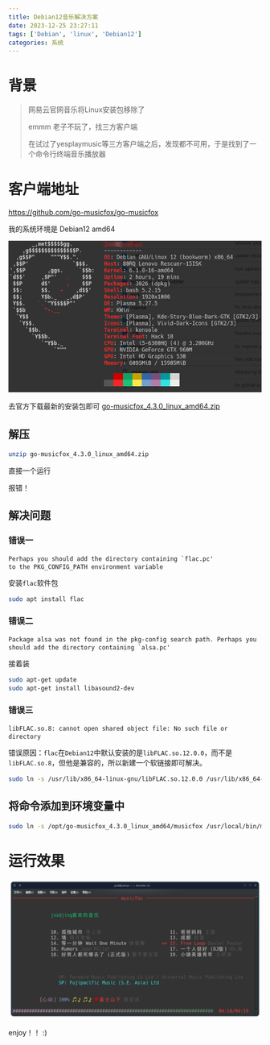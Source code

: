 ```yaml
---
title: Debian12音乐解决方案
date: 2023-12-25 23:27:11
tags: ['Debian', 'linux', 'Debian12']
categories: 系统
---
```


# 背景

> 网易云官网音乐将Linux安装包移除了
> 
> emmm  老子不玩了，找三方客户端
> 
> 在试过了yesplaymusic等三方客户端之后，发现都不可用，于是找到了一个命令行终端音乐播放器

<!--more-->

# 客户端地址

https://github.com/go-musicfox/go-musicfox

我的系统环境是 Debian12  amd64

![](Debian12音乐解决方案/2023-12-25-23-33-25-image.png)

去官方下载最新的安装包即可 [go-musicfox_4.3.0_linux_amd64.zip](https://github.com/go-musicfox/go-musicfox/releases/download/v4.3.0/go-musicfox_4.3.0_linux_amd64.zip)

## 解压

```bash
unzip go-musicfox_4.3.0_linux_amd64.zip
```

直接一个运行

报错！

## 解决问题

### 错误一

```log
Perhaps you should add the directory containing `flac.pc'
to the PKG_CONFIG_PATH environment variable
```

安装`flac`软件包

```bash
sudo apt install flac
```

### 错误二

```log
Package alsa was not found in the pkg-config search path. Perhaps you should add the directory containing `alsa.pc'
```

接着装

```bash
sudo apt-get update
sudo apt-get install libasound2-dev
```

### 错误三

```log
libFLAC.so.8: cannot open shared object file: No such file or directory
```

错误原因：`flac`在`Debian12`中默认安装的是`libFLAC.so.12.0.0`，而不是`libFLAC.so.8`，但他是兼容的，所以新建一个软链接即可解决。

```bash
sudo ln -s /usr/lib/x86_64-linux-gnu/libFLAC.so.12.0.0 /usr/lib/x86_64-linux-gnu/libFLAC.so.8
```

## 将命令添加到环境变量中

```bash
sudo ln -s /opt/go-musicfox_4.3.0_linux_amd64/musicfox /usr/local/bin/musicfox
```



# 运行效果

![](Debian12音乐解决方案/2023-12-25-23-44-29-image.png)



enjoy！！ :)
